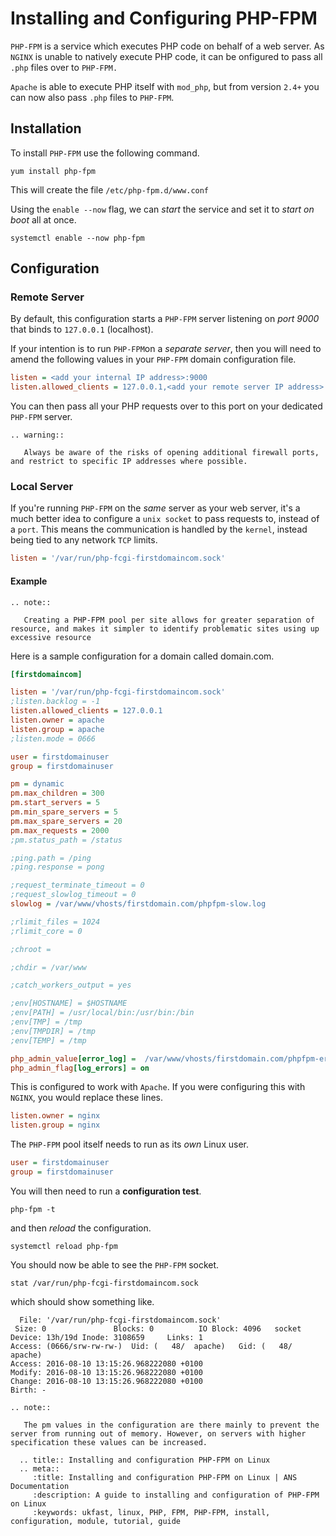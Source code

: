 # Installing and Configuring PHP-FPM

`PHP-FPM` is a service which executes PHP code on behalf of a web server. As `NGINX` is unable to natively execute PHP code, it can be onfigured to pass all `.php` files over to `PHP-FPM.`

`Apache` is able to execute PHP itself with `mod_php`, but from version `2.4+` you can now also pass `.php` files to `PHP-FPM`.

## Installation

To install `PHP-FPM` use the following command.

```console
yum install php-fpm
```

This will create the file `/etc/php-fpm.d/www.conf`

Using the `enable --now` flag, we can *start* the service and set it to *start on boot* all at once.

```console
systemctl enable --now php-fpm
```

## Configuration

### Remote Server

By default, this configuration starts a `PHP-FPM` server listening on *port 9000* that binds to `127.0.0.1` (localhost).

If your intention is to run `PHP-FPM`on a *separate server*, then you will need to amend the following values in your `PHP-FPM` domain configuration file.

```ini
listen = <add your internal IP address>:9000
listen.allowed_clients = 127.0.0.1,<add your remote server IP address>
```
 You can then pass all your PHP requests over to this port on your dedicated `PHP-FPM` server.

```eval_rst
.. warning::

   Always be aware of the risks of opening additional firewall ports, and restrict to specific IP addresses where possible.

```

### Local Server
If you're running `PHP-FPM` on the *same* server as your web server, it's a much better idea to configure a `unix socket` to pass requests to, instead of a `port`. This means the communication is handled by the `kernel`, instead being tied to any network `TCP` limits.

```ini
listen = '/var/run/php-fcgi-firstdomaincom.sock'
```
#### Example

```eval_rst
.. note::

   Creating a PHP-FPM pool per site allows for greater separation of resource, and makes it simpler to identify problematic sites using up excessive resource

 ```

 Here is a sample configuration for a domain called domain.com.

```ini
[firstdomaincom]

listen = '/var/run/php-fcgi-firstdomaincom.sock'
;listen.backlog = -1
listen.allowed_clients = 127.0.0.1
listen.owner = apache
listen.group = apache
;listen.mode = 0666

user = firstdomainuser
group = firstdomainuser

pm = dynamic
pm.max_children = 300
pm.start_servers = 5
pm.min_spare_servers = 5
pm.max_spare_servers = 20
pm.max_requests = 2000
;pm.status_path = /status

;ping.path = /ping
;ping.response = pong

;request_terminate_timeout = 0
;request_slowlog_timeout = 0
slowlog = /var/www/vhosts/firstdomain.com/phpfpm-slow.log

;rlimit_files = 1024
;rlimit_core = 0

;chroot =

;chdir = /var/www

;catch_workers_output = yes

;env[HOSTNAME] = $HOSTNAME
;env[PATH] = /usr/local/bin:/usr/bin:/bin
;env[TMP] = /tmp
;env[TMPDIR] = /tmp
;env[TEMP] = /tmp

php_admin_value[error_log] =  /var/www/vhosts/firstdomain.com/phpfpm-error.log
php_admin_flag[log_errors] = on
```

This is configured to work with `Apache`. If you were configuring this with `NGINX`, you would replace these lines.

```ini
listen.owner = nginx
listen.group = nginx
```

The `PHP-FPM` pool itself needs to run as its *own* Linux user.

```ini
user = firstdomainuser
group = firstdomainuser
```

You will then need to run a **configuration test**.

```console
php-fpm -t
```

and then *reload* the configuration.

```console
systemctl reload php-fpm
```

You should now be able to see the `PHP-FPM` socket.

```console
stat /var/run/php-fcgi-firstdomaincom.sock
```

 which should show something like.

 ```console
   File: '/var/run/php-fcgi-firstdomaincom.sock'
  Size: 0               Blocks: 0          IO Block: 4096   socket
Device: 13h/19d Inode: 3108659     Links: 1
Access: (0666/srw-rw-rw-)  Uid: (   48/  apache)   Gid: (   48/  apache)
Access: 2016-08-10 13:15:26.968222080 +0100
Modify: 2016-08-10 13:15:26.968222080 +0100
Change: 2016-08-10 13:15:26.968222080 +0100
 Birth: -
```

```eval_rst
.. note::

   The pm values in the configuration are there mainly to prevent the server from running out of memory. However, on servers with higher specification these values can be increased.

```

```eval_rst
  .. title:: Installing and configuration PHP-FPM on Linux
  .. meta::
     :title: Installing and configuration PHP-FPM on Linux | ANS Documentation
     :description: A guide to installing and configuration of PHP-FPM on Linux
     :keywords: ukfast, linux, PHP, FPM, PHP-FPM, install, configuration, module, tutorial, guide
```
